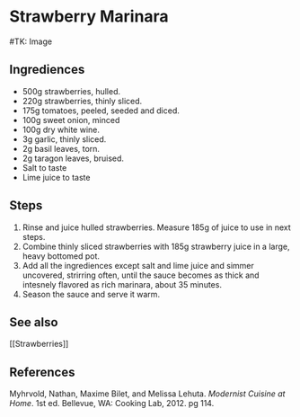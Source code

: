 # Strawberry Marinara
#TK: Image
## Ingrediences
- 500g strawberries, hulled.
- 220g strawberries, thinly sliced.
- 175g tomatoes, peeled, seeded and diced.
- 100g sweet onion, minced
- 100g dry white wine.
- 3g garlic, thinly sliced.
- 2g basil leaves, torn.
- 2g taragon leaves, bruised.
- Salt to taste
- Lime juice to taste

## Steps
1. Rinse and juice hulled strawberries. Measure 185g of juice to use in next steps.
2. Combine thinly sliced strawberries with 185g strawberry juice in a large, heavy bottomed pot.
3. Add all the ingrediences except salt and lime juice and simmer uncovered, strirring often, until the sauce becomes as thick and intesnely flavored as rich marinara, about 35 minutes.
4. Season the sauce and serve it warm.

## See also
[[Strawberries]]

## References
Myhrvold, Nathan, Maxime Bilet, and Melissa Lehuta. _Modernist Cuisine at Home_. 1st ed. Bellevue, WA: Cooking Lab, 2012. pg 114.
